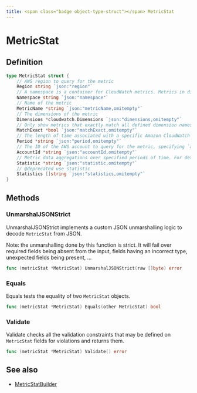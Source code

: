 ```yaml
---
title: <span class="badge object-type-struct"></span> MetricStat
---
```

# <span class="badge object-type-struct"></span> MetricStat

## Definition

```go
type MetricStat struct {
    // AWS region to query for the metric
    Region string `json:"region"`
    // A namespace is a container for CloudWatch metrics. Metrics in different namespaces are isolated from each other, so that metrics from different applications are not mistakenly aggregated into the same statistics. For example, Amazon EC2 uses the AWS/EC2 namespace.
    Namespace string `json:"namespace"`
    // Name of the metric
    MetricName *string `json:"metricName,omitempty"`
    // The dimensions of the metric
    Dimensions *cloudwatch.Dimensions `json:"dimensions,omitempty"`
    // Only show metrics that exactly match all defined dimension names.
    MatchExact *bool `json:"matchExact,omitempty"`
    // The length of time associated with a specific Amazon CloudWatch statistic. Can be specified by a number of seconds, 'auto', or as a duration string e.g. '15m' being 15 minutes
    Period *string `json:"period,omitempty"`
    // The ID of the AWS account to query for the metric, specifying `all` will query all accounts that the monitoring account is permitted to query.
    AccountId *string `json:"accountId,omitempty"`
    // Metric data aggregations over specified periods of time. For detailed definitions of the statistics supported by CloudWatch, see https://docs.aws.amazon.com/AmazonCloudWatch/latest/monitoring/Statistics-definitions.html.
    Statistic *string `json:"statistic,omitempty"`
    // @deprecated use statistic
    Statistics []string `json:"statistics,omitempty"`
}
```
## Methods

### <span class="badge object-method"></span> UnmarshalJSONStrict

UnmarshalJSONStrict implements a custom JSON unmarshalling logic to decode `MetricStat` from JSON.

Note: the unmarshalling done by this function is strict. It will fail over required fields being absent from the input, fields having an incorrect type, unexpected fields being present, …

```go
func (metricStat *MetricStat) UnmarshalJSONStrict(raw []byte) error
```

### <span class="badge object-method"></span> Equals

Equals tests the equality of two `MetricStat` objects.

```go
func (metricStat *MetricStat) Equals(other MetricStat) bool
```

### <span class="badge object-method"></span> Validate

Validate checks all the validation constraints that may be defined on `MetricStat` fields for violations and returns them.

```go
func (metricStat *MetricStat) Validate() error
```

## See also

 * <span class="badge builder"></span> [MetricStatBuilder](./builder-MetricStatBuilder.md)

